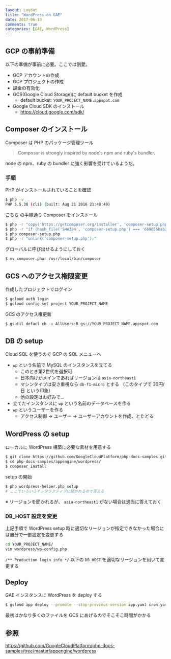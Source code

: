 ```yaml
---
layout: Layout
title: "WordPress on GAE"
date: 2017-06-19
comments: true
categories: [GAE, WordPress]
---
```

## GCP の事前準備
以下の準備が事前に必要。ここでは割愛。

* GCP アカウントの作成
* GCP プロジェクトの作成
* 課金の有効化
* GCS(Google Cloud Storage)に default bucket を作成
    * default bucket: `YOUR_PROJECT_NAME.appspot.com`
* Google Cloud SDK のインストール
    * https://cloud.google.com/sdk/

## Composer のインストール
Composer は PHP のパッケージ管理ツール
> Composer is strongly inspired by node's npm and ruby's bundler.

node の npm、ruby の bundler に強く影響を受けているようだ。

### 手順
PHP がインストールされていることを確認
```bash
$ php -v
PHP 5.5.38 (cli) (built: Aug 21 2016 21:48:49) 
```

[こちら](https://getcomposer.org/download/) の手順通り Composer をインストール
```bash
$ php -r "copy('https://getcomposer.org/installer', 'composer-setup.php');"
$ php -r "if (hash_file('SHA384', 'composer-setup.php') === '669656bab3166a7aff8a7506b8cb2d1c292f042046c5a994c43155c0be6190fa0355160742ab2e1c88d40d5be660b410') { echo 'Installer verified'; } else { echo 'Installer corrupt'; unlink('composer-setup.php'); } echo PHP_EOL;"
$ php composer-setup.php
$ php -r "unlink('composer-setup.php');"
```

グローバルに呼び出せるようにしておく
```bash
$ mv composer.phar /usr/local/bin/composer
```

## GCS へのアクセス権限変更
作成したプロジェクトでログイン
```bash
$ gcloud auth login
$ gcloud config set project YOUR_PROJECT_NAME
```

GCS のアクセス権更新
```bash
$ gsutil defacl ch -u AllUsers:R gs://YOUR_PROJECT_NAME.appspot.com
```

## DB の setup
Cloud SQL を使うので GCP の SQL メニューへ

* `wp` という名前で MySQL のインスタンスを立てる
    * このとき第2世代を選択可
    * 日本向けがメインであればリージョンは `asia-northeast1`
    * マシンタイプは安さ重視なら `db-f1-micro` とする （このタイプで 30円/日 という印象）
    * 他の設定はお好みで...
* 立てたインスタンスに `wp` という名前のデータベースを作る
* `wp` というユーザーを作る
    * アクセス制御 → ユーザー → ユーザーアカウントを作成、とたどる

## WordPress の setup
ローカルに WordPress 構築に必要な素材を用意する
```bash
$ git clone https://github.com/GoogleCloudPlatform/php-docs-samples.git
$ cd php-docs-samples/appengine/wordpress/
$ composer install
```

setup の開始
```bash
$ php wordpress-helper.php setup
# ここでいろいろインタラクティブに聞かれるので答える
```
※ リージョンを聞かれるが、 `asia-northeast1` がない場合は適当に答えておく

### DB_HOST 設定を変更
上記手順で WordPress setup 時に適切なリージョンが指定できなかった場合には自分で一部設定を変更する
```bash
cd YOUR_PROJECT_NAME/
vim wordpress/wp-config.php
```
`/** Production login info */` 以下の `DB_HOST` を適切なリージョンを用いて変更する

## Deploy
GAE インスタンスに WordPress を deploy する
```bash
$ gcloud app deploy --promote --stop-previous-version app.yaml cron.yaml
```
最初はかなり多くのファイルを GCS にあげるのでそこそこ時間がかかる

## 参照
https://github.com/GoogleCloudPlatform/php-docs-samples/tree/master/appengine/wordpress
